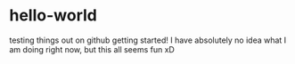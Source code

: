 # hello-world
testing things out on github getting started!
I have absolutely no idea what I am doing right now, but this all seems fun xD
